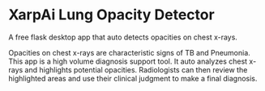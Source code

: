 # XarpAi Lung Opacity Detector
A free flask desktop app that auto detects opacities on chest x-rays.

Opacities on chest x-rays are characteristic signs of TB and Pneumonia. This app is a high volume diagnosis support tool. It auto analyzes chest x-rays and highlights potential opacities. Radiologists can then review the highlighted areas and use their clinical judgment to make a final diagnosis.

